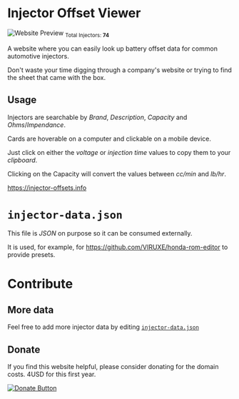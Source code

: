 # Injector Offset Viewer

![Website Preview](https://github.com/user-attachments/assets/8fe10b45-f620-494e-b4a7-530fd68f3f0b)
<sub>Total Injectors: **74**</sub>

A website where you can easily look up battery offset data for common automotive injectors.

Don't waste your time digging through a company's website or trying to find the sheet that came with the box.

## Usage

Injectors are searchable by _Brand_, _Description_, _Capacity_ and _Ohms_/_Impendance_.

Cards are hoverable on a computer and clickable on a mobile device.

Just click on either the _voltage_ or _injection time_ values to copy them to your _clipboard_.

Clicking on the Capacity will convert the values between _cc/min_ and _lb/hr_.

https://injector-offsets.info

# `injector-data.json`

This file is _JSON_ on purpose so it can be consumed externally.

It is used, for example, for https://github.com/VIRUXE/honda-rom-editor to provide presets.

# Contribute

## More data

Feel free to add more injector data by editing [`injector-data.json`](https://github.com/VIRUXE/injector-offset-viewer/edit/main/injector-data.json)

## Donate

If you find this website helpful, please consider donating for the domain costs. 4USD for this first year.

[![Donate Button](https://www.paypalobjects.com/en_GB/i/btn/btn_donate_LG.gif)](https://www.paypal.com/donate?campaign_id=MQGC58FBTZGQC)
